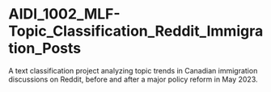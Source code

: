 # AIDI_1002_MLF-Topic_Classification_Reddit_Immigration_Posts
A text classification project analyzing topic trends in Canadian immigration discussions on Reddit, before and after a major policy reform in May 2023.
